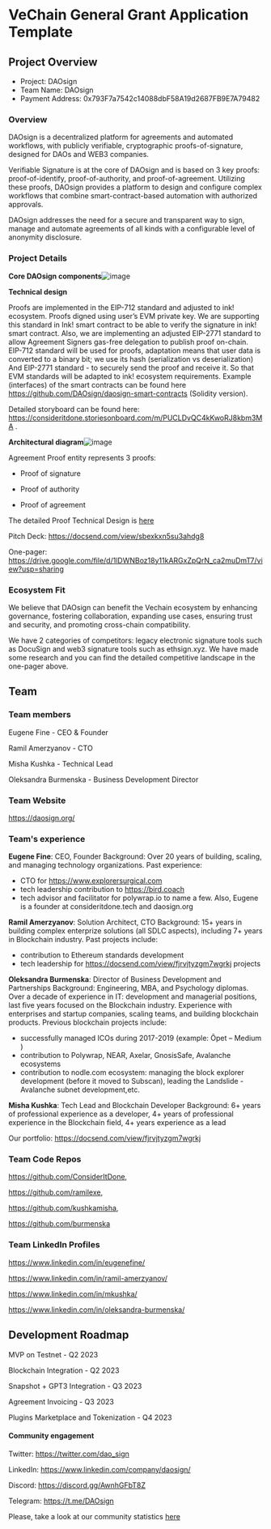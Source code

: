 # VeChain General Grant Application Template

## Project Overview 

- Project: DAOsign
- Team Name: DAOsign 
- Payment Address: 0x793F7a7542c14088dbF58A19d2687FB9E7A79482

### Overview

DAOsign is a decentralized platform for agreements and automated workflows, with publicly verifiable, cryptographic proofs-of-signature, designed for DAOs and WEB3 companies.

Verifiable Signature is at the core of DAOsign and is based on 3 key proofs: proof-of-identify, proof-of-authority, and proof-of-agreement. Utilizing these proofs, DAOsign provides a platform to design and configure complex workflows that combine smart-contract-based automation with authorized approvals.

DAOsign addresses the need for a secure and transparent way to sign, manage and automate agreements of all kinds with a configurable level of anonymity disclosure.

### Project Details

**Core DAOsign components**![image](https://github.com/TetianaRiabova/grant-program/assets/122782612/69a01978-5c7f-4997-85e4-00ad86e216d5)

**Technical design**

Proofs are implemented in the EIP-712 standard and adjusted to ink! ecosystem. Proofs digned using user’s EVM private key. We are supporting this standard in Ink! smart contract to be able to verify the signature in ink! smart contract. Also, we are implementing an adjusted EIP-2771 standard to allow Agreement Signers gas-free delegation to publish proof on-chain. EIP-712 standard will be used for proofs, adaptation means that user data is converted to a binary bit; we use its hash (serialization vs deserialization) And EIP-2771 standard - to securely send the proof and receive it. So that EVM standards will be adapted to ink! ecosystem requirements. Example (interfaces) of the smart contracts can be found here https://github.com/DAOsign/daosign-smart-contracts (Solidity version).

Detailed storyboard can be found here: https://consideritdone.storiesonboard.com/m/PUCLDvQC4kKwoRJ8kbm3MA .

**Architectural diagram**![image](https://github.com/TetianaRiabova/grant-program/assets/122782612/789d821d-86c8-4a55-b174-aad4b86214bc)

Agreement Proof entity represents 3 proofs:

- Proof of signature

- Proof of authority

- Proof of agreement

The detailed Proof Technical Design is [here](https://github.com/w3f/Grants-Program/files/12183424/Proofs.Technical.Design.-.DAOSign.pdf)



Pitch Deck: https://docsend.com/view/sbexkxn5su3ahdg8

One-pager: https://drive.google.com/file/d/1lDWNBoz18y11kARGxZpQrN_ca2muDmT7/view?usp=sharing

### Ecosystem Fit

We believe that DAOsign can benefit the Vechain ecosystem by enhancing governance, fostering collaboration, expanding use cases, ensuring trust and security, and promoting cross-chain compatibility.

We have 2 categories of competitors: legacy electronic signature tools such as DocuSign and web3 signature tools such as ethsign.xyz. We have made some research and you can find the detailed competitive landscape in the one-pager above. 

## Team 

### Team members

Eugene Fine - CEO & Founder

Ramil Amerzyanov - CTO

Misha Kushka - Technical Lead

Oleksandra Burmenska - Business Development Director

### Team Website

https://daosign.org/

### Team's experience

**Eugene Fine**: CEO, Founder Background: Over 20 years of building, scaling, and managing technology organizations. Past experience:

- CTO for https://www.explorersurgical.com
- tech leadership contribution to https://bird.coach
- tech advisor and facilitator for polywrap.io to name a few. Also, Eugene is a founder at consideritdone.tech and daosign.org


**Ramil Amerzyanov**: Solution Architect, CTO Background: 15+ years in building complex enterprize solutions (all SDLC aspects), including 7+ years in Blockchain industry. Past projects include:

- contribution to Ethereum standards development
- tech leadership for https://docsend.com/view/fjrvjtyzgm7wgrkj projects

**Oleksandra Burmenska**: Director of Business Development and Partnerships Background: Engineering, MBA, and Psychology diplomas. Over a decade of experience in IT: development and managerial positions, last five years focused on the Blockchain industry. Experience with enterprises and startup companies, scaling teams, and building blockchain products. Previous blockchain projects include:

- successfully managed ICOs during 2017-2019 (example: Õpet – Medium )
- contribution to Polywrap, NEAR, Axelar, GnosisSafe, Avalanche ecosystems
- contribution to nodle.com ecosystem: managing the block explorer development (before it moved to Subscan), leading the Landslide - Avalanche subnet development,etc.

**Misha Kushka**: Tech Lead and Blockchain Developer Background: 6+ years of professional experience as a developer, 4+ years of professional experience in the Blockchain field, 4+ years experience as a lead

Our portfolio: https://docsend.com/view/fjrvjtyzgm7wgrkj
 

### Team Code Repos

https://github.com/ConsiderItDone,

https://github.com/ramilexe,

https://github.com/kushkamisha,

https://github.com/burmenska

### Team LinkedIn Profiles

https://www.linkedin.com/in/eugenefine/

https://www.linkedin.com/in/ramil-amerzyanov/

https://www.linkedin.com/in/mkushka/

https://www.linkedin.com/in/oleksandra-burmenska/

## Development Roadmap 

MVP on Testnet - Q2 2023

Blockchain Integration - Q2 2023

Snapshot + GPT3 Integration - Q3 2023 

Agreement Invoicing - Q3 2023 

Plugins Marketplace and Tokenization - Q4 2023


#### Community engagement

Twitter: https://twitter.com/dao_sign

LinkedIn: https://www.linkedin.com/company/daosign/

Discord: https://discord.gg/AwnhGFbT8Z

Telegram: https://t.me/DAOsign

Please, take a look at our community statistics [here](https://docs.google.com/document/d/16rOe-6r-mftePwb_88IU6iOkRCEA1cxu1FNcE5Ep4uA/edit?usp=sharing)
